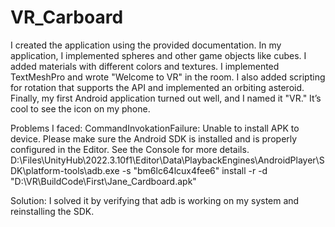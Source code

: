 # VR_Carboard
I created the application using the provided documentation. In my application, I implemented spheres and other game objects like cubes. I added materials with different colors and textures. I implemented TextMeshPro and wrote "Welcome to VR" in the room. I also added scripting for rotation that supports the API and implemented an orbiting asteroid. Finally, my first Android application turned out well, and I named it "VR." It’s cool to see the icon on my phone.

Problems I faced:
CommandInvokationFailure: Unable to install APK to device. Please make sure the Android SDK is installed and is properly configured in the Editor. See the Console for more details.
D:\Files\UnityHub\2022.3.10f1\Editor\Data\PlaybackEngines\AndroidPlayer\SDK\platform-tools\adb.exe -s "bm6lc64lcux4fee6" install -r -d "D:\VR\BuildCode\First\Jane_Cardboard.apk"

Solution:
I solved it by verifying that adb is working on my system and reinstalling the SDK.
